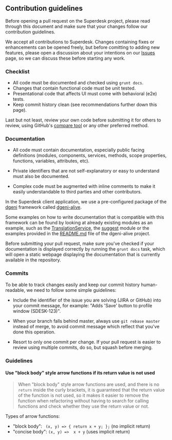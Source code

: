 ## Contribution guidelines

Before opening a pull request on the Superdesk project, please read through this document and make sure that your changes follow our contribution guidelines.

We accept all contributions to Superdesk. Changes containing fixes or enhancements can be opened freely, but before comitting to adding new features, please open a discussion about your intentions on our [Issues](https://github.com/superdesk/superdesk-client-core/issues) page, so we can discuss these before starting any work.

### Checklist

* All code must be documented and checked using `grunt docs`.
* Changes that contain functional code must be unit tested.
* Presentational code that affects UI must come with behavioral (e2e) tests.
* Keep commit history clean (see recommendations further down this page).

Last but not least, review your own code before submitting it for others to review, using GitHub's [compare tool](https://github.com/superdesk/superdesk-client-core/compare) or any other preferred method.

### Documentation

* All code must contain documentation, especially public facing definitions (modules, components, services, methods, scope properties, functions, variables, attributes, etc).


* Private identifiers that are not self-explanatory or easy to understand must also be documented.


* Complex code must be augmented with inline comments to make it easily understandable to third parties and other contributors.

In the Superdesk client application, we use a pre-configured package of the [dgeni](https://github.com/angular/dgeni) framework called [dgeni-alive](https://github.com/wingedfox/dgeni-alive). 

Some examples on how to write documentation that is compatible with this framework can be found by looking at already existing modules as an example, such as the [TranslationService](https://github.com/superdesk/superdesk-client-core/blob/master/scripts/apps/translations/services/TranslationService.js), the [suggest](https://github.com/superdesk/superdesk-client-core/blob/master/scripts/apps/authoring/suggest) module or the examples provided in the [README.md](https://github.com/wingedfox/dgeni-alive/blob/master/README.md#demo-projects) file of the dgeni-alive project.

Before submitting your pull request, make sure you've checked if your documentation is displayed correctly by running the `grunt docs` task, which will open a static webpage displaying the documentation that is currently available in the repository.

### Commits

To be able to track changes easily and keep our commit history human-readable, we need to follow some simple guidelines:

* Include the identifier of the issue you are solving (JIRA or GitHub) into your commit message, for example: "Adds 'Save' button to profile window (SDESK-123)".

* When your branch falls behind master, always use `git rebase master` instead of merge, to avoid commit message which reflect that you've done this operation.

* Resort to only one commit per change. If your pull request is easier to review using multiple commits, do so, but squash before merging.


### Guidelines

#### Use "block body" style arrow functions if its return value is not used

> When "block body" style arrow functions are used, and there is no `return` inside the curly brackets, it is guaranteed that the return value of the function is not used, so it makes it easier to remove the function when refactoring without having to search for calling functions and check whether they use the return value or not.

Types of arrow functions:
* "block body":  ` (x, y) => { return x + y; };` (no implicit return)
* "concise body": `(x, y) =>  x + y` (uses implicit return)